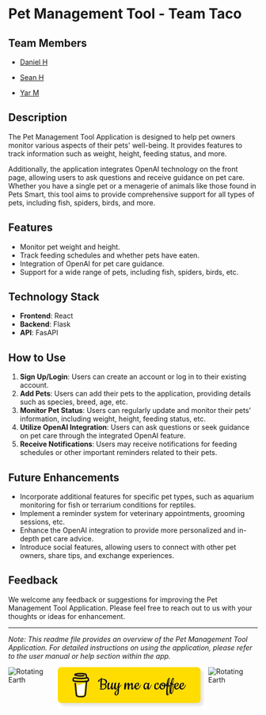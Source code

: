 # Pet Management Tool - Team Taco

## Team Members
- [Daniel H](https://github.com/dh0169)

- [Sean H](https://github.com/ShangchenHsieh)

- [Yar M](https://github.com/khmorad)

## Description
The Pet Management Tool Application is designed to help pet owners monitor various aspects of their pets' well-being. It provides features to track information such as weight, height, feeding status, and more. 

Additionally, the application integrates OpenAI technology on the front page, allowing users to ask questions and receive guidance on pet care. Whether you have a single pet or a menagerie of animals like those found in Pets Smart, this tool aims to provide comprehensive support for all types of pets, including fish, spiders, birds, and more.

## Features
- Monitor pet weight and height.
- Track feeding schedules and whether pets have eaten.
- Integration of OpenAI for pet care guidance.
- Support for a wide range of pets, including fish, spiders, birds, etc.

## Technology Stack
- **Frontend**: React
- **Backend**: Flask
- **API**: FasAPI

## How to Use
1. **Sign Up/Login**: Users can create an account or log in to their existing account.
2. **Add Pets**: Users can add their pets to the application, providing details such as species, breed, age, etc.
3. **Monitor Pet Status**: Users can regularly update and monitor their pets' information, including weight, height, feeding status, etc.
4. **Utilize OpenAI Integration**: Users can ask questions or seek guidance on pet care through the integrated OpenAI feature.
5. **Receive Notifications**: Users may receive notifications for feeding schedules or other important reminders related to their pets.

## Future Enhancements
- Incorporate additional features for specific pet types, such as aquarium monitoring for fish or terrarium conditions for reptiles.
- Implement a reminder system for veterinary appointments, grooming sessions, etc.
- Enhance the OpenAI integration to provide more personalized and in-depth pet care advice.
- Introduce social features, allowing users to connect with other pet owners, share tips, and exchange experiences.

## Feedback
We welcome any feedback or suggestions for improving the Pet Management Tool Application. Please feel free to reach out to us with your thoughts or ideas for enhancement.

---

*Note: This readme file provides an overview of the Pet Management Tool Application. For detailed instructions on using the application, please refer to the user manual or help section within the app.*


<img src="https://upload.wikimedia.org/wikipedia/commons/thumb/2/2c/Rotating_earth_%28large%29.gif/300px-Rotating_earth_%28large%29.gif" alt="Rotating Earth" width="100" align="right"> <!-- GIF -->

[<img src="./public_assets/bmc.jpg" alt="Button" width="300" style="text-align: center;">](https://www.paypal.com/paypalme/buyseanacoffee) <!-- Button -->
<img src="https://upload.wikimedia.org/wikipedia/commons/thumb/2/2c/Rotating_earth_%28large%29.gif/300px-Rotating_earth_%28large%29.gif" alt="Rotating Earth" width="100" align="left"> <!-- GIF -->
